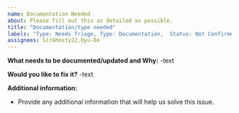 ```yaml
---
name: Documentation Needed
about: Please fill out this as detailed as possible.
title: "Documentation/type needed"
labels: "Type: Needs Triage, Type: Documentation,  Status: Not Confirmed, Role: Design Documentation"
assignees: SirGhosty22,Oyu-De
---
```



**What needs to be documented/updated and Why:**
-text

**Would you like to fix it?**
-text

**Additional information:**
- Provide any additional information that will help us solve this issue.




